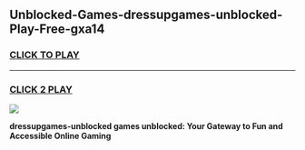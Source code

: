 
## Unblocked-Games-dressupgames-unblocked-Play-Free-gxa14
<h3>
<a href="https://premium76.site?title=dressupgames-unblocked&ref=20M">CLICK TO PLAY</a></h3>
<hr>

<h3>
<a href="https://premium76.site?title=dressupgames-unblocked&ref=20M">CLICK 2 PLAY</a>
  
</h3>

<a href="https://premium76.site?title=dressupgames-unblocked&ref=19M"><img src="https://clearcache.store/games.png"></a>


**dressupgames-unblocked games unblocked: Your Gateway to Fun and Accessible Online Gaming**
